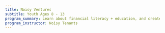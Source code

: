 ```yaml
---
title: Noisy Ventures
subtitle: Youth Ages 8 - 13
program_summary: Learn about financial literacy + education, and create + operate micro-businesses.
program_instructor: Noisy Tenants
---
```

